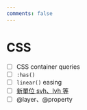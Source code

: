 ```yaml
---
comments: false
---
```


# CSS

- [ ] CSS container queries
- [ ] `:has()`
- [ ] `linear()` easing
- [ ] [新單位 svh、lvh 等](https://web.dev/blog/viewport-units)
- [ ] @layer、@property
